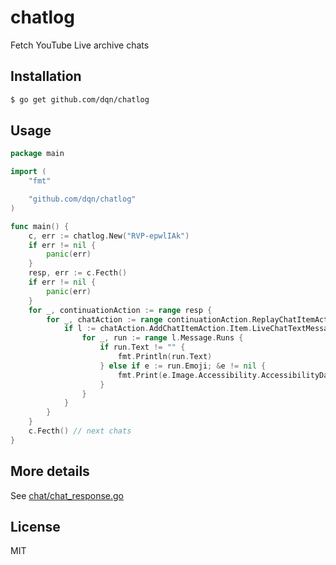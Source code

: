# chatlog

Fetch YouTube Live archive chats

## Installation

```bash
$ go get github.com/dqn/chatlog
```

## Usage

```go
package main

import (
	"fmt"

	"github.com/dqn/chatlog"
)

func main() {
	c, err := chatlog.New("RVP-epwlIAk")
	if err != nil {
		panic(err)
	}
	resp, err := c.Fecth()
	if err != nil {
		panic(err)
	}
	for _, continuationAction := range resp {
		for _, chatAction := range continuationAction.ReplayChatItemAction.Actions {
			if l := chatAction.AddChatItemAction.Item.LiveChatTextMessageRenderer; &l != nil {
				for _, run := range l.Message.Runs {
					if run.Text != "" {
						fmt.Println(run.Text)
					} else if e := run.Emoji; &e != nil {
						fmt.Print(e.Image.Accessibility.AccessibilityData.Label)
					}
				}
			}
		}
	}
	c.Fecth() // next chats
}
```

## More details

See [chat/chat_response.go](chat/chat_response.go)

## License

MIT
